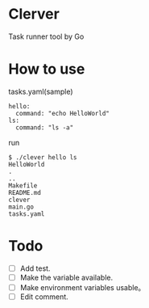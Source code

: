 # Clerver

Task runner tool by Go

# How to use

tasks.yaml(sample)

```
hello:
  command: "echo HelloWorld"
ls:
  command: "ls -a"
```

run

```
$ ./clever hello ls
HelloWorld
.
..
Makefile
README.md
clever
main.go
tasks.yaml
```

# Todo

- [ ] Add test.
- [ ] Make the variable available.
- [ ] Make environment variables usable。
- [ ] Edit comment.
